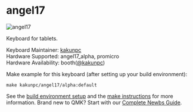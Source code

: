 # angel17

![angel17](https://i.gyazo.com/30787446262c5818bc60e0ffb34c96ed.jpg)

Keyboard for tablets.

Keyboard Maintainer: [kakunpc](https://github.com/kakunpc)  
Hardware Supported: angel17_alpha, promicro  
Hardware Availability: booth([@kakunpc](https://kakunpc.booth.pm/))

Make example for this keyboard (after setting up your build environment):

    make kakunpc/angel17/alpha:default

See the [build environment setup](https://docs.qmk.fm/#/getting_started_build_tools) and the [make instructions](https://docs.qmk.fm/#/getting_started_make_guide) for more information. Brand new to QMK? Start with our [Complete Newbs Guide](https://docs.qmk.fm/#/newbs).
